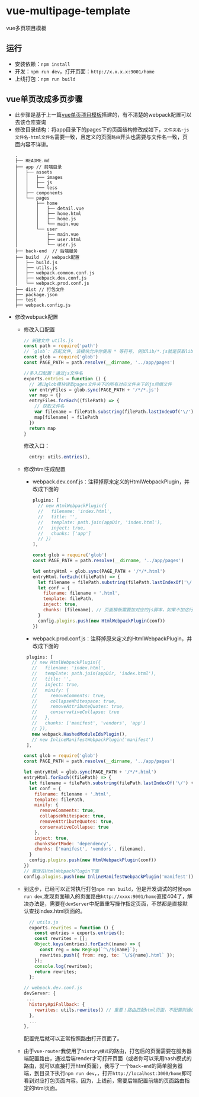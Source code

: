 # vue-multipage-template
vue多页项目模板

## 运行
- 安装依赖：`npm install`
- 开发：`npm run dev`，打开页面：`http://x.x.x.x:9001/home`
- 上线打包：`npm run build`

## vue单页改成多页步骤
- 此步骤是基于上一篇[vue单页项目模板](https://github.com/xurna/vue-template)搭建的，有不清楚的webpack配置可以去该仓库查询
- 修改目录结构：将app目录下的pages下的页面结构修改成如下，`文件夹名`-`js文件名`-`html文件名`需要一致，且定义的页面`路由`开头也需要与文件名一致，页面内容不详讲。
  ```
  .
  ├── README.md
  ├── app // 前端目录
  │   ├── assets
  │   │   ├── images
  │   │   ├── js
  │   │   └── less
  │   ├── components
  │   └── pages
  │       ├── home
  │       │   ├── detail.vue
  │       │   ├── home.html
  │       │   ├── home.js
  │       │   └── main.vue
  │       └── user
  │           ├── main.vue
  │           ├── user.html
  │           └── user.js
  ├── back-end  // 后端服务
  ├── build  // webpack配置
  │   ├── build.js
  │   ├── utils.js
  │   ├── webpack.common.conf.js
  │   ├── webpack.dev.conf.js
  │   └── webpack.prod.conf.js
  ├── dist // 打包文件
  ├── package.json
  ├── test
  ├── webpack.config.js
  ```
- 修改webpack配置
  - 修改入口配置
    ```js
    // 新建文件 utils.js
    const path = require('path')
    // `glob`: 匹配文件, 该模块允许你使用 * 等符号, 例如lib/*.js就是获取lib文件夹下的所有js后缀名的文件
    const glob = require('glob')
    const PAGE_PATH = path.resolve(__dirname, '../app/pages')

    //多入口配置：通过js文件名
    exports.entries = function () {
      // 通过glob模块读取pages文件夹下的所有对应文件夹下的js后缀文件
      var entryFiles = glob.sync(PAGE_PATH + '/*/*.js')
      var map = {}
      entryFiles.forEach((filePath) => {
        // 获取文件名
        var filename = filePath.substring(filePath.lastIndexOf('\/') + 1, filePath.lastIndexOf('.'))
        map[filename] = filePath
      })
      return map
    }
    ```
    修改入口：
    ```js
      entry: utils.entries(),
    ```
    
  - 修改html生成配置
    - webpack.dev.conf.js：注释掉原来定义的HtmlWebpackPlugin，并改成下面的
      ```js
      plugins: [
        // new HtmlWebpackPlugin({
        //   filename: 'index.html',
        //   title: '',
        //   template: path.join(appDir, 'index.html'),
        //   inject: true,
        //   chunks: ['app']
        // })
      ],
      ```
      ```js
      const glob = require('glob')
      const PAGE_PATH = path.resolve(__dirname, '../app/pages')

      let entryHtml = glob.sync(PAGE_PATH + '/*/*.html')
      entryHtml.forEach((filePath) => {
        let filename = filePath.substring(filePath.lastIndexOf('\/') + 1, filePath.lastIndexOf('.'))
        let conf = {
          filename: filename + '.html',
          template: filePath,
          inject: true,
          chunks: [filename], // 页面模板需要加对应的js脚本，如果不加这行则每个页面都会引入所有的js脚本
        }
        config.plugins.push(new HtmlWebpackPlugin(conf))
      })
      ```
    - webpack.prod.conf.js：注释掉原来定义的HtmlWebpackPlugin，并改成下面的
     ```js
      plugins: [
        // new HtmlWebpackPlugin({
        //   filename: 'index.html', 
        //   template: path.join(appDir, 'index.html'),
        //   title: '',
        //   inject: true,
        //   minify: {
        //     removeComments: true,
        //     collapseWhitespace: true,
        //     removeAttributeQuotes: true,
        //     conservativeCollapse: true
        //   },
        //   chunks: ['manifest', 'vendors', 'app']
        // }),
        new webpack.HashedModuleIdsPlugin(),
        // new InlineManifestWebpackPlugin('manifest') 
      ],
      ```
      ```js
      const glob = require('glob')
      const PAGE_PATH = path.resolve(__dirname, '../app/pages')

      let entryHtml = glob.sync(PAGE_PATH + '/*/*.html')
      entryHtml.forEach((filePath) => {
        let filename = filePath.substring(filePath.lastIndexOf('\/') + 1, filePath.lastIndexOf('.'))
        let conf = {
          filename: filename + '.html', 
          template: filePath,
          minify: {
            removeComments: true,
            collapseWhitespace: true,
            removeAttributeQuotes: true,
            conservativeCollapse: true
          },
          inject: true,
          chunksSortMode: 'dependency',
          chunks: ['manifest', 'vendors', filename],
        }
        config.plugins.push(new HtmlWebpackPlugin(conf))
      })
      // 需放在HtmlWebpackPlugin下面
      config.plugins.push(new InlineManifestWebpackPlugin('manifest'))
      ```
  - 到这步，已经可以正常执行打包`npm run build`，但是开发调试的时候`npm run dev`,发现页面输入的页面路由`http://xxxx:9001/home`直接404了，解决办法是，需要在`devServer`中配置重写操作指定页面，不然都是直接默认查找index.html页面的。
    ```js
      // utils.js
      exports.rewrites = function () {
        const entries = exports.entries();
        const rewrites = [];
        Object.keys(entries).forEach((name) => {
          const reg = new RegExp(`^\/${name}`);
          rewrites.push({ from: reg, to: `\/${name}.html` });
        });
        console.log(rewrites);
        return rewrites;
      };
    ```
    ```js
    // webpack.dev.conf.js
    devServer: {
     ...
      historyApiFallback: {
        rewrites: utils.rewrites() // 重要！路由匹配html页面，不配置则通过路由找不到页面
      }, 
      ...
    },

    ```
    配置完后就可以正常按照路由打开页面了。

  - 由于`vue-router`我使用了`history模式`的路由，打包后的页面需要在服务器端配置路由，通过后端render才可打开页面（或者你可以采用hash模式的路由，就可以直接打开html页面），我写了一个`back-end`的简单服务器端，到目录下执行`npm run dev`，，打开`http://localhost:3000/home`即可看到对应打包页面内容。因为，上线前，需要后端配置前端的页面路由指定的html页面。
